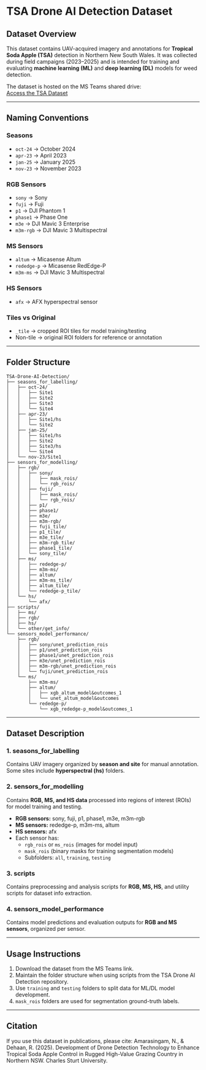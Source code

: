 # TSA Drone AI Detection Dataset

## Dataset Overview
This dataset contains UAV-acquired imagery and annotations for **Tropical Soda Apple (TSA)** detection in Northern New South Wales. It was collected during field campaigns (2023–2025) and is intended for training and evaluating **machine learning (ML)** and **deep learning (DL)** models for weed detection.  

The dataset is hosted on the MS Teams shared drive:  
[Access the TSA Dataset](https://csuprod.sharepoint.com/:f:/r/sites/RSRCH-WeedDataShared/Shared%20Documents/General/TSA-Drone-AI-Detection?csf=1&web=1&e=FypsMy)

---
## Naming Conventions

### Seasons
- `oct-24` → October 2024  
- `apr-23` → April 2023  
- `jan-25` → January 2025  
- `nov-23` → November 2023  

### RGB Sensors
- `sony` → Sony  
- `fuji` → Fuji   
- `p1` → DJI Phantom 1  
- `phase1` → Phase One  
- `m3e` → DJI Mavic 3 Enterprise
- `m3m-rgb` → DJI Mavic 3 Multispectral  

### MS Sensors
- `altum` → Micasense Altum  
- `rededge-p` → Micasense RedEdge-P
- `m3m-ms` → DJI Mavic 3 Multispectral

### HS Sensors
- `afx` → AFX hyperspectral sensor  

### Tiles vs Original
- `_tile` → cropped ROI tiles for model training/testing  
- Non-tile → original ROI folders for reference or annotation
---

## Folder Structure

```
TSA-Drone-AI-Detection/
├── seasons_for_labelling/
│   ├── oct-24/
│   │   ├── Site1
│   │   ├── Site2
│   │   ├── Site3
│   │   └── Site4
│   ├── apr-23/
│   │   ├── Site1/hs
│   │   └── Site2
│   ├── jan-25/
│   │   ├── Site1/hs
│   │   ├── Site2
│   │   ├── Site3/hs
│   │   └── Site4
│   └── nov-23/Site1
├── sensors_for_modelling/
│   ├── rgb/
│   │   ├── sony/
│   │   │   ├── mask_rois/
│   │   │   └── rgb_rois/
│   │   ├── fuji/
│   │   │   ├── mask_rois/
│   │   │   └── rgb_rois/
│   │   ├── p1/
│   │   ├── phase1/
│   │   ├── m3e/
│   │   ├── m3m-rgb/
│   │   ├── fuji_tile/
│   │   ├── p1_tile/
│   │   ├── m3e_tile/
│   │   ├── m3m-rgb_tile/
│   │   ├── phase1_tile/
│   │   └── sony_tile/
│   ├── ms/
│   │   ├── rededge-p/
│   │   ├── m3m-ms/
│   │   ├── altum/
│   │   ├── m3m-ms_tile/
│   │   ├── altum_tile/
│   │   └── rededge-p_tile/
│   └── hs/
│       └── afx/
├── scripts/
│   ├── ms/
│   ├── rgb/
│   ├── hs/
│   └── other/get_info/
└── sensors_model_performance/
    ├── rgb/
    │   ├── sony/unet_prediction_rois
    │   ├── p1/unet_prediction_rois
    │   ├── phase1/unet_prediction_rois
    │   ├── m3e/unet_prediction_rois
    │   ├── m3m-rgb/unet_prediction_rois
    │   └── fuji/unet_prediction_rois
    └── ms/
        ├── m3m-ms/
        ├── altum/
        │   ├── xgb_altum_model&outcomes_1
        │   └── unet_altum_model&outcomes
        └── rededge-p/
            └── xgb_rededge-p_model&outcomes_1
```

---

## Dataset Description

### 1. seasons_for_labelling
Contains UAV imagery organized by **season and site** for manual annotation. Some sites include **hyperspectral (hs)** folders.

### 2. sensors_for_modelling
Contains **RGB, MS, and HS data** processed into regions of interest (ROIs) for model training and testing.  

- **RGB sensors:** sony, fuji, p1, phase1, m3e, m3m-rgb  
- **MS sensors:** rededge-p, m3m-ms, altum  
- **HS sensors:** afx  
- Each sensor has:  
  - `rgb_rois` or `ms_rois` (images for model input)  
  - `mask_rois` (binary masks for training segmentation models)  
  - Subfolders: `all`, `training`, `testing`  

### 3. scripts
Contains preprocessing and analysis scripts for **RGB, MS, HS**, and utility scripts for dataset info extraction.

### 4. sensors_model_performance
Contains model predictions and evaluation outputs for **RGB and MS sensors**, organized per sensor.

---

## Usage Instructions
1. Download the dataset from the MS Teams link.  
2. Maintain the folder structure when using scripts from the TSA Drone AI Detection repository.  
3. Use `training` and `testing` folders to split data for ML/DL model development.  
4. `mask_rois` folders are used for segmentation ground-truth labels.  

---

## Citation
If you use this dataset in publications, please cite: Amarasingam, N., & Dehaan, R. (2025). Development of Drone Detection Technology to Enhance Tropical Soda Apple Control in Rugged High-Value Grazing Country in Northern NSW. Charles Sturt University.

